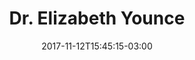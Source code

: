 ---
date: 2017-11-12T15:45:15-03:00
title: "Dr. Elizabeth Younce"
position: "Supervisor, Assistant Superintendent of Curriculum & Instruction"
phone: "910-735-2370"
weight: 4
---